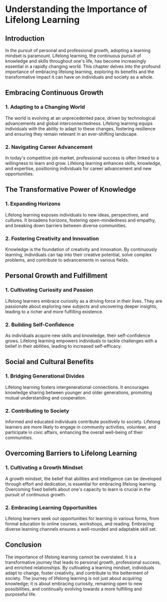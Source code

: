 # Understanding the Importance of Lifelong Learning

## Introduction

In the pursuit of personal and professional growth, adopting a learning mindset is paramount. Lifelong learning, the continuous pursuit of knowledge and skills throughout one's life, has become increasingly essential in a rapidly changing world. This chapter delves into the profound importance of embracing lifelong learning, exploring its benefits and the transformative impact it can have on individuals and society as a whole.

## Embracing Continuous Growth

### 1\. Adapting to a Changing World

The world is evolving at an unprecedented pace, driven by technological advancements and global interconnectedness. Lifelong learning equips individuals with the ability to adapt to these changes, fostering resilience and ensuring they remain relevant in an ever-shifting landscape.

### 2\. Navigating Career Advancement

In today's competitive job market, professional success is often linked to a willingness to learn and grow. Lifelong learning enhances skills, knowledge, and expertise, positioning individuals for career advancement and new opportunities.

## The Transformative Power of Knowledge

### 1\. Expanding Horizons

Lifelong learning exposes individuals to new ideas, perspectives, and cultures. It broadens horizons, fostering open-mindedness and empathy, and breaking down barriers between diverse communities.

### 2\. Fostering Creativity and Innovation

Knowledge is the foundation of creativity and innovation. By continuously learning, individuals can tap into their creative potential, solve complex problems, and contribute to advancements in various fields.

## Personal Growth and Fulfillment

### 1\. Cultivating Curiosity and Passion

Lifelong learners embrace curiosity as a driving force in their lives. They are passionate about exploring new subjects and uncovering deeper insights, leading to a richer and more fulfilling existence.

### 2\. Building Self-Confidence

As individuals acquire new skills and knowledge, their self-confidence grows. Lifelong learning empowers individuals to tackle challenges with a belief in their abilities, leading to increased self-efficacy.

## Social and Cultural Benefits

### 1\. Bridging Generational Divides

Lifelong learning fosters intergenerational connections. It encourages knowledge sharing between younger and older generations, promoting mutual understanding and cooperation.

### 2\. Contributing to Society

Informed and educated individuals contribute positively to society. Lifelong learners are more likely to engage in community activities, volunteer, and participate in civic affairs, enhancing the overall well-being of their communities.

## Overcoming Barriers to Lifelong Learning

### 1\. Cultivating a Growth Mindset

A growth mindset, the belief that abilities and intelligence can be developed through effort and dedication, is essential for embracing lifelong learning. Overcoming fixed beliefs about one's capacity to learn is crucial in the pursuit of continuous growth.

### 2\. Embracing Learning Opportunities

Lifelong learners seek out opportunities for learning in various forms, from formal education to online courses, workshops, and reading. Embracing diverse learning channels ensures a well-rounded and adaptable skill set.

## Conclusion

The importance of lifelong learning cannot be overstated. It is a transformative journey that leads to personal growth, professional success, and enriched relationships. By cultivating a learning mindset, individuals adapt to change, foster creativity, and contribute to the betterment of society. The journey of lifelong learning is not just about acquiring knowledge; it is about embracing curiosity, remaining open to new possibilities, and continually evolving towards a more fulfilling and purposeful life.
